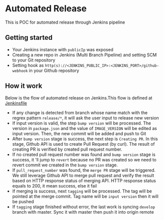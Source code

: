 # Automated Release

This is POC for automated release through Jenkins pipeline 

## Getting started

- Your Jenkins instance with `publicIp` was exposed
- Creating a new repo in Jenkins  (Multi Branch Pipeline) and setting SCM to your Git repository
- Setting hook as `http(s)://<JENKINS_PUBLIC_IP>:<JENKINS_PORT>/github-webhook` in your Github repository

## How it work

Below is the flow of automated release on Jenkins.This flow is defined at [Jenkinsfile](./Jenkinsfile)

- If any change is detected from branch whose name match with the regrex pattern `release/*`, it will ask the user input to release new version
- If input version is valid, the step `bump version` will be processed. The version in `package.json` and the value of `IMAGE_VERSION` will be edited as input version. Then, the new commit will be added and push to Git
- After `bump version` stage is success, the next step is `Creating PR`. In this stage, Github API is used to create Pull Request (by curl). The result of creating PR is verified by created pull request number.
- If no created pull request number was found and `bump version` stage is success, it 'll jump to `revert` because no PR was created so we need to revert commit we created in the `bump version` stage.
- If `pull_request_number` was found, the `merge PR` stage will be triggered. We still leverage Github API to merge pull request and verify the result based on HTTP response status of merging API. HTTP response status equals to 200, it mean success, else it fail
- If merging is success, next `tagging` will be processed. The tag will be pointed at the merge commit. Tag name will be `input version` then it will be pushed
- If `tagging` stage finished without error, the last work is syncing `develop` branch with master. Sync it with master then push it into origin remote